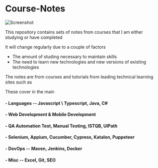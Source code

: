 # Course-Notes
![Screenshot](https://i.imgur.com/YCLAYAv.jpg)

This repository contains sets of notes from courses that I am either studying or have completed

It will change regularly due to a couple of factors
  - The amount of studing necessary to maintain skills
  - The need to learn new technologies and new versions of existing technologies
  
The notes are from courses and tutorials from leading technical learning sites such as

These cover in the main
  #### - Languages -- Javascript \ Typescript, Java, C#
  #### - Web Development & Mobile Development
  #### - QA Automation Test, Manual Testing, ISTQB, UIPath
  #### - Selenium, Appium, Cucumber, Cypress, Katalon, Puppeteer
  #### - DevOps -- Maven, Jenkins, Docker
  #### - Misc -- Excel, Git, SEO
